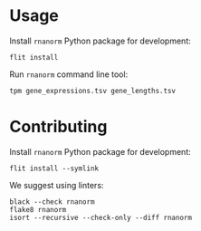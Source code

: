 # Usage

Install `rnanorm` Python package for development:

```
flit install
```

Run `rnanorm` command line tool:

```
tpm gene_expressions.tsv gene_lengths.tsv
```

# Contributing

Install `rnanorm` Python package for development:

```
flit install --symlink
```

We suggest using linters:

```
black --check rnanorm
flake8 rnanorm
isort --recursive --check-only --diff rnanorm
```
